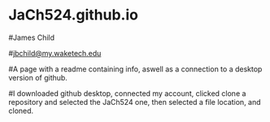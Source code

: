 # JaCh524.github.io

#James Child

#jbchild@my.waketech.edu

#A page with a readme containing info, aswell as a connection to a desktop version of github.

#I downloaded github desktop, connected my account, clicked clone a repository and selected the JaCh524 one, then selected a file location, and cloned.
